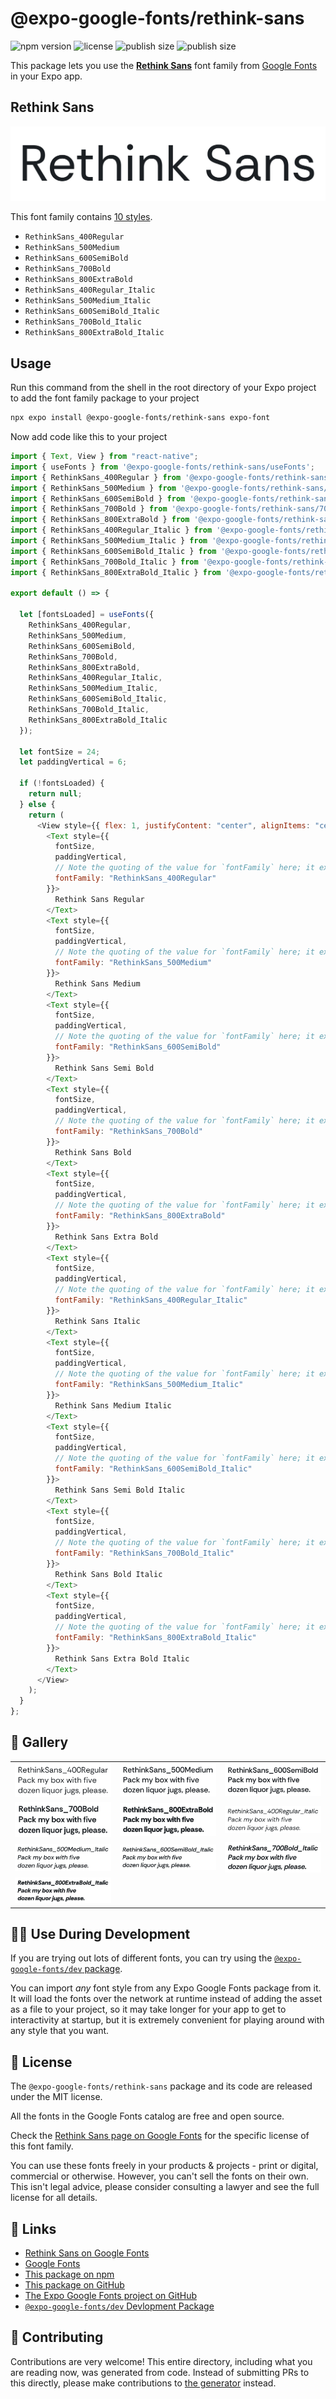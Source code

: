 # @expo-google-fonts/rethink-sans

![npm version](https://flat.badgen.net/npm/v/@expo-google-fonts/rethink-sans)
![license](https://flat.badgen.net/github/license/expo/google-fonts)
![publish size](https://flat.badgen.net/packagephobia/install/@expo-google-fonts/rethink-sans)
![publish size](https://flat.badgen.net/packagephobia/publish/@expo-google-fonts/rethink-sans)

This package lets you use the [**Rethink Sans**](https://fonts.google.com/specimen/Rethink+Sans) font family from [Google Fonts](https://fonts.google.com/) in your Expo app.

## Rethink Sans

![Rethink Sans](./font-family.png)

This font family contains [10 styles](#-gallery).

- `RethinkSans_400Regular`
- `RethinkSans_500Medium`
- `RethinkSans_600SemiBold`
- `RethinkSans_700Bold`
- `RethinkSans_800ExtraBold`
- `RethinkSans_400Regular_Italic`
- `RethinkSans_500Medium_Italic`
- `RethinkSans_600SemiBold_Italic`
- `RethinkSans_700Bold_Italic`
- `RethinkSans_800ExtraBold_Italic`

## Usage

Run this command from the shell in the root directory of your Expo project to add the font family package to your project

```sh
npx expo install @expo-google-fonts/rethink-sans expo-font
```

Now add code like this to your project

```js
import { Text, View } from "react-native";
import { useFonts } from '@expo-google-fonts/rethink-sans/useFonts';
import { RethinkSans_400Regular } from '@expo-google-fonts/rethink-sans/400Regular';
import { RethinkSans_500Medium } from '@expo-google-fonts/rethink-sans/500Medium';
import { RethinkSans_600SemiBold } from '@expo-google-fonts/rethink-sans/600SemiBold';
import { RethinkSans_700Bold } from '@expo-google-fonts/rethink-sans/700Bold';
import { RethinkSans_800ExtraBold } from '@expo-google-fonts/rethink-sans/800ExtraBold';
import { RethinkSans_400Regular_Italic } from '@expo-google-fonts/rethink-sans/400Regular_Italic';
import { RethinkSans_500Medium_Italic } from '@expo-google-fonts/rethink-sans/500Medium_Italic';
import { RethinkSans_600SemiBold_Italic } from '@expo-google-fonts/rethink-sans/600SemiBold_Italic';
import { RethinkSans_700Bold_Italic } from '@expo-google-fonts/rethink-sans/700Bold_Italic';
import { RethinkSans_800ExtraBold_Italic } from '@expo-google-fonts/rethink-sans/800ExtraBold_Italic';

export default () => {

  let [fontsLoaded] = useFonts({
    RethinkSans_400Regular, 
    RethinkSans_500Medium, 
    RethinkSans_600SemiBold, 
    RethinkSans_700Bold, 
    RethinkSans_800ExtraBold, 
    RethinkSans_400Regular_Italic, 
    RethinkSans_500Medium_Italic, 
    RethinkSans_600SemiBold_Italic, 
    RethinkSans_700Bold_Italic, 
    RethinkSans_800ExtraBold_Italic
  });

  let fontSize = 24;
  let paddingVertical = 6;

  if (!fontsLoaded) {
    return null;
  } else {
    return (
      <View style={{ flex: 1, justifyContent: "center", alignItems: "center" }}>
        <Text style={{
          fontSize,
          paddingVertical,
          // Note the quoting of the value for `fontFamily` here; it expects a string!
          fontFamily: "RethinkSans_400Regular"
        }}>
          Rethink Sans Regular
        </Text>
        <Text style={{
          fontSize,
          paddingVertical,
          // Note the quoting of the value for `fontFamily` here; it expects a string!
          fontFamily: "RethinkSans_500Medium"
        }}>
          Rethink Sans Medium
        </Text>
        <Text style={{
          fontSize,
          paddingVertical,
          // Note the quoting of the value for `fontFamily` here; it expects a string!
          fontFamily: "RethinkSans_600SemiBold"
        }}>
          Rethink Sans Semi Bold
        </Text>
        <Text style={{
          fontSize,
          paddingVertical,
          // Note the quoting of the value for `fontFamily` here; it expects a string!
          fontFamily: "RethinkSans_700Bold"
        }}>
          Rethink Sans Bold
        </Text>
        <Text style={{
          fontSize,
          paddingVertical,
          // Note the quoting of the value for `fontFamily` here; it expects a string!
          fontFamily: "RethinkSans_800ExtraBold"
        }}>
          Rethink Sans Extra Bold
        </Text>
        <Text style={{
          fontSize,
          paddingVertical,
          // Note the quoting of the value for `fontFamily` here; it expects a string!
          fontFamily: "RethinkSans_400Regular_Italic"
        }}>
          Rethink Sans Italic
        </Text>
        <Text style={{
          fontSize,
          paddingVertical,
          // Note the quoting of the value for `fontFamily` here; it expects a string!
          fontFamily: "RethinkSans_500Medium_Italic"
        }}>
          Rethink Sans Medium Italic
        </Text>
        <Text style={{
          fontSize,
          paddingVertical,
          // Note the quoting of the value for `fontFamily` here; it expects a string!
          fontFamily: "RethinkSans_600SemiBold_Italic"
        }}>
          Rethink Sans Semi Bold Italic
        </Text>
        <Text style={{
          fontSize,
          paddingVertical,
          // Note the quoting of the value for `fontFamily` here; it expects a string!
          fontFamily: "RethinkSans_700Bold_Italic"
        }}>
          Rethink Sans Bold Italic
        </Text>
        <Text style={{
          fontSize,
          paddingVertical,
          // Note the quoting of the value for `fontFamily` here; it expects a string!
          fontFamily: "RethinkSans_800ExtraBold_Italic"
        }}>
          Rethink Sans Extra Bold Italic
        </Text>
      </View>
    );
  }
};
```

## 🔡 Gallery


||||
|-|-|-|
|![RethinkSans_400Regular](./400Regular/RethinkSans_400Regular.ttf.png)|![RethinkSans_500Medium](./500Medium/RethinkSans_500Medium.ttf.png)|![RethinkSans_600SemiBold](./600SemiBold/RethinkSans_600SemiBold.ttf.png)||
|![RethinkSans_700Bold](./700Bold/RethinkSans_700Bold.ttf.png)|![RethinkSans_800ExtraBold](./800ExtraBold/RethinkSans_800ExtraBold.ttf.png)|![RethinkSans_400Regular_Italic](./400Regular_Italic/RethinkSans_400Regular_Italic.ttf.png)||
|![RethinkSans_500Medium_Italic](./500Medium_Italic/RethinkSans_500Medium_Italic.ttf.png)|![RethinkSans_600SemiBold_Italic](./600SemiBold_Italic/RethinkSans_600SemiBold_Italic.ttf.png)|![RethinkSans_700Bold_Italic](./700Bold_Italic/RethinkSans_700Bold_Italic.ttf.png)||
|![RethinkSans_800ExtraBold_Italic](./800ExtraBold_Italic/RethinkSans_800ExtraBold_Italic.ttf.png)||||


## 👩‍💻 Use During Development

If you are trying out lots of different fonts, you can try using the [`@expo-google-fonts/dev` package](https://github.com/expo/google-fonts/tree/master/font-packages/dev#readme).

You can import _any_ font style from any Expo Google Fonts package from it. It will load the fonts over the network at runtime instead of adding the asset as a file to your project, so it may take longer for your app to get to interactivity at startup, but it is extremely convenient for playing around with any style that you want.


## 📖 License

The `@expo-google-fonts/rethink-sans` package and its code are released under the MIT license.

All the fonts in the Google Fonts catalog are free and open source.

Check the [Rethink Sans page on Google Fonts](https://fonts.google.com/specimen/Rethink+Sans) for the specific license of this font family.

You can use these fonts freely in your products & projects - print or digital, commercial or otherwise. However, you can't sell the fonts on their own. This isn't legal advice, please consider consulting a lawyer and see the full license for all details.

## 🔗 Links

- [Rethink Sans on Google Fonts](https://fonts.google.com/specimen/Rethink+Sans)
- [Google Fonts](https://fonts.google.com/)
- [This package on npm](https://www.npmjs.com/package/@expo-google-fonts/rethink-sans)
- [This package on GitHub](https://github.com/expo/google-fonts/tree/master/font-packages/rethink-sans)
- [The Expo Google Fonts project on GitHub](https://github.com/expo/google-fonts)
- [`@expo-google-fonts/dev` Devlopment Package](https://github.com/expo/google-fonts/tree/master/font-packages/dev)

## 🤝 Contributing

Contributions are very welcome! This entire directory, including what you are reading now, was generated from code. Instead of submitting PRs to this directly, please make contributions to [the generator](https://github.com/expo/google-fonts/tree/master/packages/generator) instead.
